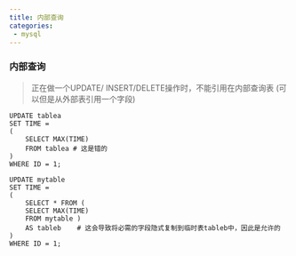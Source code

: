 ```yaml
---
title: 内部查询
categories:
 - mysql
---
```


### 内部查询

> 正在做一个UPDATE/ INSERT/DELETE操作时，不能引用在内部查询表  (可以但是从外部表引用一个字段)

```mysql
UPDATE tablea
SET TIME =
(
    SELECT MAX(TIME)
    FROM tablea # 这是错的
)
WHERE ID = 1;

UPDATE mytable
SET TIME =
(
    SELECT * FROM (
    SELECT MAX(TIME)
    FROM mytable )
    AS tableb    # 这会导致将必需的字段隐式复制到临时表tableb中，因此是允许的
)
WHERE ID = 1;

```



